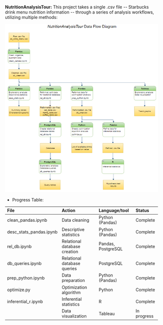 **NutritionAnalysisTour:** This project takes a single .csv file -- Starbucks drink menu nutrition information -- through a series of analysis workflows, utilizing multiple methods:  

![data_flow](https://github.com/Ugi77/projects/blob/main/NutritionAnalysisTour/data_flow.PNG)

   - Progress Table:
 
File | Action | Language/tool | Status |
| :----------- | :----------- | :----------- | :----------- |
| clean_pandas.ipynb | Data cleaning  | Python (Pandas)     | Complete  |
| desc_stats_pandas.ipynb | Descriptive statistics  | Python (Pandas)   | Complete |
| rel_db.ipynb | Relational database creation | Pandas, PostgreSQL  | Complete |
| db_queries.ipynb | Relational database queries | PostgreSQL  | Complete |
| prep_python.ipynb | Data preparation | Python (Pandas)  | Complete |
| optimize.py | Optimization algorithm | Python  | Complete |
| inferential_r.ipynb | Inferential statistics | R  | Complete |
| | Data visualization | Tableau  | In progress |
